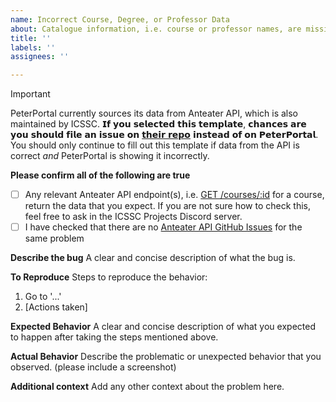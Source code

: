```yaml
---
name: Incorrect Course, Degree, or Professor Data
about: Catalogue information, i.e. course or professor names, are missing or incorrect
title: ''
labels: ''
assignees: ''

---
```


> [!IMPORTANT]
> PeterPortal currently sources its data from Anteater API, which is also maintained by ICSSC. 𝗜𝗳 𝘆𝗼𝘂 𝘀𝗲𝗹𝗲𝗰𝘁𝗲𝗱 𝘁𝗵𝗶𝘀 𝘁𝗲𝗺𝗽𝗹𝗮𝘁𝗲, 𝗰𝗵𝗮𝗻𝗰𝗲𝘀 𝗮𝗿𝗲 𝘆𝗼𝘂 𝘀𝗵𝗼𝘂𝗹𝗱 𝗳𝗶𝗹𝗲 𝗮𝗻 𝗶𝘀𝘀𝘂𝗲 𝗼𝗻 [𝘁𝗵𝗲𝗶𝗿 𝗿𝗲𝗽𝗼](https://github.com/icssc/anteater-api/issues) 𝗶𝗻𝘀𝘁𝗲𝗮𝗱 𝗼𝗳 𝗼𝗻 𝗣𝗲𝘁𝗲𝗿𝗣𝗼𝗿𝘁𝗮𝗹. You should only continue to fill out this template if data from the API is correct *and* PeterPortal is showing it incorrectly.

**Please confirm all of the following are true**
- [ ] Any relevant Anteater API endpoint(s), i.e. [GET /courses/:id](https://anteaterapi.com/reference#tag/courses/get/v2/rest/courses/batch) for a course, return the data that you expect. If you are not sure how to check this, feel free to ask in the ICSSC Projects Discord server.
- [ ] I have checked that there are no [Anteater API GitHub Issues](https://github.com/icssc/anteater-api/issues) for the same problem

**Describe the bug**
A clear and concise description of what the bug is.

**To Reproduce**
Steps to reproduce the behavior:
1. Go to '...'
2. [Actions taken]

**Expected Behavior**
A clear and concise description of what you expected to happen after taking the steps mentioned above.

**Actual Behavior**
Describe the problematic or unexpected behavior that you observed. (please include a screenshot)

**Additional context**
Add any other context about the problem here.
